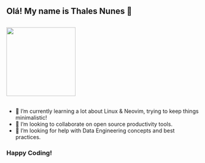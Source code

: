 ## Olá! My name is Thales Nunes 👋
##

<div>
  <img height="180em" src="https://github-readme-stats.vercel.app/api?username=thalesnunes&show_icons=true&theme=dracula&include_all_commits=true&count_private=true"/>
</div><br/>

- 🔭 I’m currently learning a lot about Linux & Neovim, trying to keep things minimalistic!
- 👯 I’m looking to collaborate on open source productivity tools.
- 🤔 I’m looking for help with Data Engineering concepts and best practices.

### Happy Coding!
